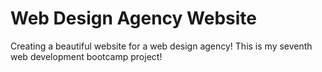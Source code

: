 # Web Design Agency Website
Creating a beautiful website for a web design agency! This is my seventh web development bootcamp project!
